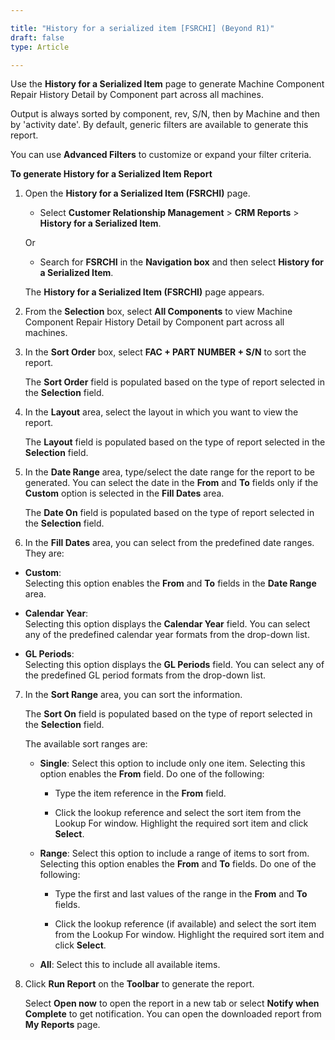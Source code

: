 ```yaml
---

title: "History for a serialized item [FSRCHI] (Beyond R1)"
draft: false
type: Article

---
```


Use the **History for a Serialized Item** page to generate Machine Component Repair History Detail by Component part across all machines.

Output is always sorted by component, rev, S/N, then by Machine and then by 'activity date'. By default, generic filters are available to generate this report.

You can use **Advanced Filters** to customize or expand your filter criteria. 

**To generate History for a Serialized Item Report**

1. Open the **History for a Serialized Item (FSRCHI)** page.

    - Select **Customer Relationship Management** > **CRM Reports** > **History for a Serialized Item**.

    Or

    - Search for **FSRCHI** in the **Navigation box** and then select **History for a Serialized Item**.

    The **History for a Serialized Item (FSRCHI)** page appears.

2. From the **Selection** box, select **All Components** to view Machine Component Repair History Detail by Component part across all machines.

3. In the **Sort Order** box, select **FAC + PART NUMBER + S/N** to sort the report.

    The **Sort Order** field is populated based on the type of report selected in the **Selection** field.

4. In the **Layout** area, select the layout in which you want to view the report.

    The **Layout** field is populated based on the type of report selected in the **Selection** field.

5. In the **Date Range** area, type/select the date range for the report to be generated. You can select the date in the **From** and **To** fields only if the **Custom** option is selected in the **Fill Dates** area.

    The **Date On** field is populated based on the type of report selected in the **Selection** field.

6. In the **Fill Dates** area, you can select from the predefined date ranges. They are:

- **Custom**:   
Selecting this option enables the **From** and **To** fields in the **Date Range** area.

- **Calendar Year**:   
Selecting this option displays the **Calendar Year** field. You can select any of the predefined calendar year formats from the drop-down list.

- **GL Periods**:   
Selecting this option displays the **GL Periods** field. You can select any of the predefined GL period formats from the drop-down list.

7. In the **Sort Range** area, you can sort the information.

    The **Sort On** field is populated based on the type of report selected in the **Selection** field.

    The available sort ranges are:

    - **Single**: Select this option to include only one item. Selecting this option enables the **From** field. Do one of the following:

        - Type the item reference in the **From** field.

        - Click the lookup reference and select the sort item from the Lookup For window. Highlight the required sort item and click **Select**.

    - **Range**: Select this option to include a range of items to sort from. Selecting this option enables the **From** and **To** fields. Do one of the following:

        - Type the first and last values of the range in the **From** and **To** fields.

        - Click the lookup reference (if available) and select the sort item from the Lookup For window. Highlight the required sort item and click **Select**.

    - **All**: Select this to include all available items.

8. Click **Run Report** on the **Toolbar** to generate the report.

    Select **Open now** to open the report in a new tab or select **Notify when Complete** to get notification. You can open the downloaded report from **My Reports** page.

​